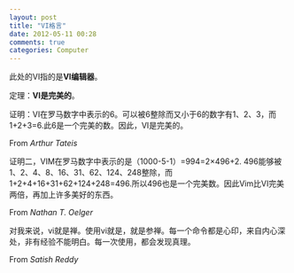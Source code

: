 ```yaml
---
layout: post
title: "VI格言"
date: 2012-05-11 00:28
comments: true
categories: Computer
---
```

此处的VI指的是**VI编辑器**。

定理：**VI是完美的**。

证明：VI在罗马数字中表示的6。可以被6整除而又小于6的数字有1、2、3，而1+2+3=6.此6是一个完美的数。因此，VI是完美的。

From    *Arthur Tateis*

证明二，VIM在罗马数字中表示的是（1000-5-1）=994=2×496+2. 496能够被1、2、4、8、16、31、62、124、248整除，而1+2+4+16+31+62+124+248=496.所以496也是一个完美数。因此Vim比VI完美两倍，再加上许多美好的东西。

From   *Nathan T. Oelger*

对我来说，vi就是禅。使用vi就是，就是参禅。每一个命令都是心印，来自内心深处，非有经验不能明白。每一次使用，都会发现真理。

From   *Satish Reddy*